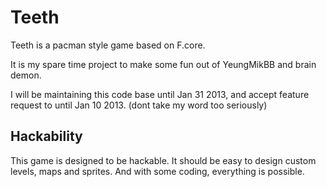 # Teeth
Teeth is a pacman style game based on F.core.

It is my spare time project to make some fun out of YeungMikBB and brain demon.

I will be maintaining this code base until Jan 31 2013, and accept feature request to until Jan 10 2013. (dont take my word too seriously)

## Hackability
This game is designed to be hackable. It should be easy to design custom levels, maps and sprites. And with some coding, everything is possible.
